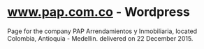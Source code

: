 # www.pap.com.co - Wordpress
Page for the company PAP Arrendamientos y Inmobiliaria, located Colombia, Antioquia - Medellin. delivered on 22 December 2015.
